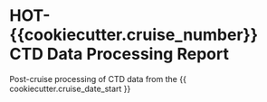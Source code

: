 # HOT-{{cookiecutter.cruise_number}} CTD Data Processing Report
 
Post-cruise processing of CTD data from the {{ cookiecutter.cruise_date_start }}

